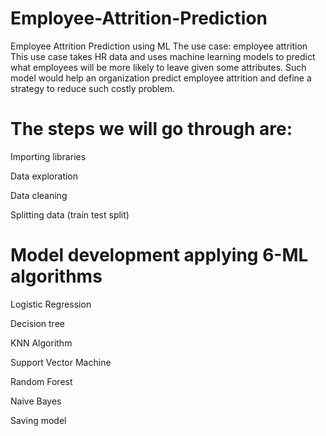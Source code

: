 # Employee-Attrition-Prediction
Employee Attrition Prediction using ML
The use case: employee attrition
This use case takes HR data and uses machine learning models to predict what employees will be more likely to leave given some attributes. Such model would help an organization predict employee attrition and define a strategy to reduce such costly problem.

# The steps we will go through are:

Importing libraries

Data exploration

Data cleaning

Splitting data (train test split)

# Model development applying 6-ML algorithms

Logistic Regression

Decision tree

KNN Algorithm

Support Vector Machine

Random Forest

Naive Bayes

Saving model
